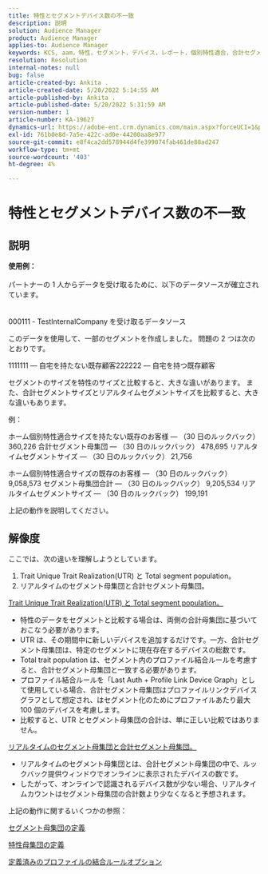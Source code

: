 ```yaml
---
title: 特性とセグメントデバイス数の不一致
description: 説明
solution: Audience Manager
product: Audience Manager
applies-to: Audience Manager
keywords: KCS, aam，特性，セグメント，デバイス，レポート，個別特性適合，合計セグメント母集団，リアルタイムセグメント母集団，合計特性母集団
resolution: Resolution
internal-notes: null
bug: false
article-created-by: Ankita .
article-created-date: 5/20/2022 5:14:55 AM
article-published-by: Ankita .
article-published-date: 5/20/2022 5:31:59 AM
version-number: 1
article-number: KA-19627
dynamics-url: https://adobe-ent.crm.dynamics.com/main.aspx?forceUCI=1&pagetype=entityrecord&etn=knowledgearticle&id=3e2305c7-fbd7-ec11-a7b5-000d3a3ade0f
exl-id: 761b0e8d-7a5e-422c-ad0e-44200aa8e977
source-git-commit: e8f4ca2dd578944d4fe399074fab461de88ad247
workflow-type: tm+mt
source-wordcount: '403'
ht-degree: 4%

---
```


# 特性とセグメントデバイス数の不一致

## 説明

<b>使用例：</b><br><br>パートナーの 1 人からデータを受け取るために、以下のデータソースが確立されています。<br><br><br>
000111 - TestInternalCompany を受け取るデータソース

このデータを使用して、一部のセグメントを作成しました。 問題の 2 つは次のとおりです。

1111111 — 自宅を持たない既存顧客222222 — 自宅を持つ既存顧客

セグメントのサイズを特性のサイズと比較すると、大きな違いがあります。 また、合計セグメントサイズとリアルタイムセグメントサイズを比較すると、大きな違いもあります。

例：

ホーム個別特性適合サイズを持たない既存のお客様 — （30 日のルックバック） 360,226 合計セグメント母集団 — （30 日のルックバック） 478,695 リアルタイムセグメントサイズ — （30 日のルックバック） 21,756

ホーム個別特性適合サイズの既存のお客様 — （30 日のルックバック） 9,058,573 セグメント母集団合計 — （30 日のルックバック） 9,205,534 リアルタイムセグメントサイズ — （30 日のルックバック） 199,191



上記の動作を説明してください。


## 解像度


ここでは、次の違いを理解しようとしています。
1. Trait Unique Trait Realization(UTR) と Total segment population。
2. リアルタイムのセグメント母集団と合計セグメント母集団。



<u>Trait Unique Trait Realization(UTR) と Total segment population。</u>

- 特性のデータをセグメントと比較する場合は、両側の合計母集団に基づいておこなう必要があります。
- UTR は、その期間中に新しいデバイスを追加するだけです。一方、合計セグメント母集団は、特定のセグメントに現在存在するデバイスの総数です。
- Total trait population は、セグメント内のプロファイル結合ルールを考慮すると、合計セグメント母集団と一致する必要があります。
- プロファイル結合ルールを「Last Auth + Profile Link Device Graph」として使用している場合、合計セグメント母集団はプロファイルリンクデバイスグラフとして想定され、はセグメント化のためにプロファイルあたり最大 100 個のデバイスを考慮します。
- 比較すると、UTR とセグメント母集団の合計は、単に正しい比較ではありません。




<u>リアルタイムのセグメント母集団と合計セグメント母集団。</u>

- リアルタイムのセグメント母集団とは、合計セグメント母集団の中で、ルックバック提供ウィンドウでオンラインに表示されたデバイスの数です。
- したがって、オンラインで認識されるデバイス数が少ない場合、リアルタイムカウントはセグメント母集団の合計数より少なくなると予想されます。




上記の動作に関するいくつかの参照：

[セグメント母集団の定義](https://experienceleague.adobe.com/docs/audience-manager/user-guide/features/segments/segment-builder-data.html?lang=en)

[特性母集団の定義](https://experienceleague.adobe.com/docs/audience-manager/user-guide/features/traits/trait-details-page.html?lang=en)

[定義済みのプロファイルの結合ルールオプション](https://experienceleague.adobe.com/docs/audience-manager/user-guide/features/profile-merge-rules/merge-rule-definitions.html?lang=en)
